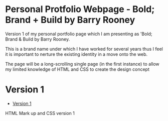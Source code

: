 
 
 
  Personal Protfolio Webpage - Bold; Brand + Build by Barry Rooney
========================

Version 1 of my personal portfolio page which I am presenting as 'Bold; Brand & Build by Barry Rooney.

This is a brand name under which I have worked for several years thus I feel it is important to nerture the existing identity in a move onto the web.

The page will be a long-scrolling single page (in the first instance) to allow my limited knowledge of HTML and CSS to create the design concept

Version 1
=================

+ [Version 1](https://barryrooney.github.io/boldd-portfolio2/index.html)

HTML Mark up and CSS version 1